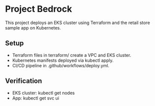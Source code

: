 # Project Bedrock
This project deploys an EKS cluster using Terraform and the retail store sample app on Kubernetes.

## Setup
- Terraform files in terraform/ create a VPC and EKS cluster.
- Kubernetes manifests deployed via kubectl apply.
- CI/CD pipeline in .github/workflows/deploy.yml.

## Verification
- EKS cluster: kubectl get nodes
- App: kubectl get svc ui
